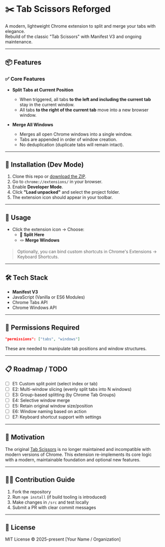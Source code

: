 # ✂️ Tab Scissors Reforged

A modern, lightweight Chrome extension to split and merge your tabs with elegance.  
Rebuild of the classic "Tab Scissors" with Manifest V3 and ongoing maintenance.

---

## 📦 Features

### ✅ Core Features

- **Split Tabs at Current Position**
  - When triggered, all tabs **to the left and including the current tab** stay in the current window.
  - All tabs **to the right of the current tab** move into a new browser window.

- **Merge All Windows**
  - Merges all open Chrome windows into a single window.
  - Tabs are appended in order of window creation.
  - No deduplication (duplicate tabs will remain intact).

---

## 🧪 Installation (Dev Mode)

1. Clone this repo or [download the ZIP](YOUR_REPOSITORY_ZIP_DOWNLOAD_LINK_HERE).
2. Go to `chrome://extensions/` in your browser.
3. Enable **Developer Mode**.
4. Click **"Load unpacked"** and select the project folder.
5. The extension icon should appear in your toolbar.

---

## 🚀 Usage

- Click the extension icon → Choose:
  - 🔪 **Split Here**
  - 🪢 **Merge Windows**

> Optionally, you can bind custom shortcuts in Chrome's Extensions → Keyboard Shortcuts.

---

## 🛠️ Tech Stack

- **Manifest V3**
- JavaScript (Vanilla or ES6 Modules)
- Chrome Tabs API
- Chrome Windows API

---

## 🔐 Permissions Required

```json
"permissions": ["tabs", "windows"]
````

These are needed to manipulate tab positions and window structures.

---

## 📋 Roadmap / TODO

* [ ] E1: Custom split point (select index or tab)
* [ ] E2: Multi-window slicing (evenly split tabs into N windows)
* [ ] E3: Group-based splitting (by Chrome Tab Groups)
* [ ] E4: Selective window merge
* [ ] E5: Retain original window size/position
* [ ] E6: Window naming based on action
* [ ] E7: Keyboard shortcut support with settings

---

## 🧠 Motivation

The original [Tab Scissors](https://chromewebstore.google.com/detail/tab-scissors/) is no longer maintained and incompatible with modern versions of Chrome.
This extension re-implements its core logic with a modern, maintainable foundation and optional new features.

---

## 👩‍💻 Contribution Guide

1. Fork the repository
2. Run `npm install` (if build tooling is introduced)
3. Make changes in `/src` and test locally
4. Submit a PR with clear commit messages

---

## 📄 License

MIT License © 2025-present \[Your Name / Organization]

```
